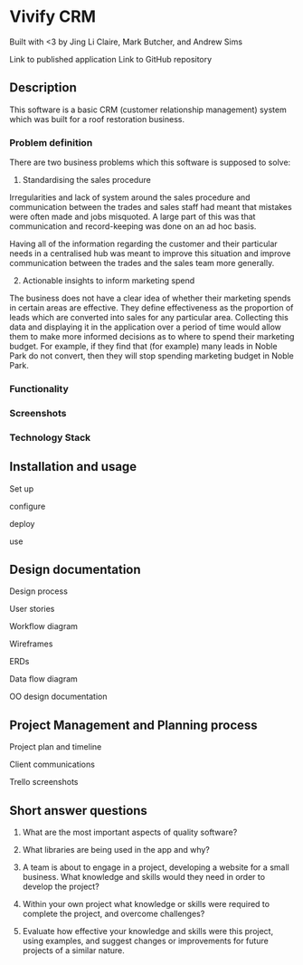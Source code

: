 # Vivify CRM

Built with <3 by Jing Li Claire, Mark Butcher, and Andrew Sims

Link to published application
Link to GitHub repository

## Description

This software is a basic CRM (customer relationship management) system 
which was built for a roof restoration business.

### Problem definition

There are two business problems which this software is supposed to solve:

1. Standardising the sales procedure

Irregularities and lack of system around the sales procedure and
communication between the trades and sales staff had meant that
mistakes were often made and jobs misquoted. A large part of this
was that communication and record-keeping was done on an ad hoc basis.

Having all of the information regarding the customer and their particular
needs in a centralised hub was meant to improve this situation and improve 
communication between the trades and the sales team more generally.

2. Actionable insights to inform marketing spend

The business does not have a clear idea of whether their marketing spends
in certain areas are effective. They define effectiveness as the proportion
of leads which are converted into sales for any particular area. Collecting this
data and displaying it in the application over a period of time would allow them
to make more informed decisions as to where to spend their marketing budget.
For example, if they find that (for example) many leads in Noble Park do not 
convert, then they will stop spending marketing budget in Noble Park.

### Functionality

### Screenshots

### Technology Stack



## Installation and usage

Set up

configure

deploy

use

## Design documentation

Design process

User stories

Workflow diagram

Wireframes

ERDs

Data flow diagram

OO design documentation

## Project Management and Planning process

Project plan and timeline

Client communications

Trello screenshots

## Short answer questions

1. What are the most important aspects of quality software?

2. What libraries are being used in the app and why?

3. A team is about to engage in a project, developing a website for a small business. What knowledge and skills would they need in order to develop the project?

4. Within your own project what knowledge or skills were required to complete the project, and overcome challenges?

5. Evaluate how effective your knowledge and skills were this project, using examples, and suggest changes or improvements for future projects of a similar nature.